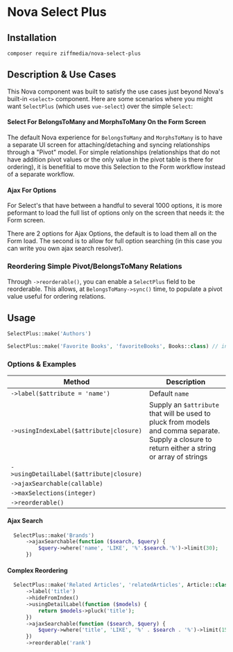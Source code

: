 # Nova Select Plus

## Installation

```
composer require ziffmedia/nova-select-plus
```

## Description & Use Cases

This Nova component was built to satisfy the use cases just beyond Nova's built-in `<select>` component. Here are
some scenarios where you might want `SelectPlus` (which uses `vue-select`) over the simple `Select`:

#### Select For BelongsToMany and MorphsToMany On the Form Screen

The default Nova experience for `BelongsToMany` and `MorphsToMany` is to have a separate UI screen for
attaching/detaching and syncing relationships through a "Pivot" model. For simple relationships (relationships that do
not have addition pivot values or the only value in the pivot table is there for ordering), it is benefitial to move
this Selection to the Form workflow instead of a separate workflow.

#### Ajax For Options

For Select's that have between a handful to several 1000 options, it is more peformant to load the full list of options
only on the screen that needs it: the Form screen.

There are 2 options for Ajax Options, the default is to load them all on the Form load. The second is to allow for full
option searching (in this case you can write you own ajax search resolver).

### Reordering Simple Pivot/BelongsToMany Relations

Through `->reorderable()`, you can enable a `SelectPlus` field to be reorderable. This allows, at `BelongsToMany->sync()`
time, to populate a pivot value useful for ordering relations.

## Usage

```php
SelectPlus::make('Authors')

SelectPlus::make('Favorite Books', 'favoriteBooks', Books::class) // including the relation method & Nova Resource for relation
```

### Options & Examples

| Method | Description |
|--------|-------------|
| `->label($attribute = 'name')` | Default `name` |
| `->usingIndexLabel($attribute\|closure)` | Supply an `$attribute` that will be used to pluck from models and comma separate. Supply a closure to return either a string or array of strings |
| `->usingDetailLabel($attribute\|closure)` | |
| `->ajaxSearchable(callable)` | |
| `->maxSelections(integer)` | |
| `->reorderable()` | |

#### Ajax Search

```php
  SelectPlus::make('Brands')
      ->ajaxSearchable(function ($search, $query) {
          $query->where('name', 'LIKE', '%'.$search.'%')->limit(30);
      })
```

#### Complex Reordering

```php
  SelectPlus::make('Related Articles', 'relatedArticles', Article::class)
      ->label('title')
      ->hideFromIndex()
      ->usingDetailLabel(function ($models) {
          return $models->pluck('title');
      })
      ->ajaxSearchable(function ($search, $query) {
          $query->where('title', 'LIKE', '%' . $search . '%')->limit(15);
      })
      ->reorderable('rank')
```
